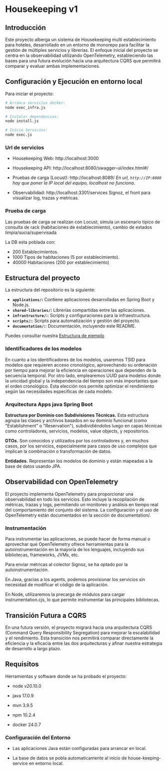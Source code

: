 # Housekeeping v1

## Introducción

Este proyecto alberga un sistema de Housekeeping multi establecimiento para hoteles, desarrollado en un entorno de monorepo para facilitar la gestión de múltiples servicios y librerías. El enfoque inicial del proyecto se centra en la observabilidad utilizando OpenTelemetry, estableciendo las bases para una futura evolución hacia una arquitectura CQRS que permitirá comparar y evaluar ambas implementaciones.

## Configuración y Ejecución en entorno local

Para iniciar el proyecto:

```sh
# Arranca servicios docker:
node exec_infra.js

# Instalar dependencias:
node install.js

# Inicia Servicios:
node exec.js
```

### Url de servicios

- Housekeeping Web:  http://localhost:3000

- Housekeeping API: http://localhost:8080/swagger-ui/index.html#/

- Pruebas de carga (Locust): http://localhost:8089/  *En url, `http://IP:8080` hay que poner la IP local del equipo, localhost no funciona*.

- Observabilidad: http://localhost:3301/services  Signoz, el front para visualizar log, trazas y metricas.

### Prueba de carga

Las pruebas de carga se realizan con Locust, simula un escenario tipico de consulta de rack (habitaciones de establecimiento), cambio de estados limpia/sucia/supervisada

La DB esta poblada con:

- 200 Establecimientos.
- 1000 Tipos de habitaciones (5 por establecimiento).
- 40000 Habitaciones (200 por establecimiento)

## Estructura del proyecto

La estructura del repositorio es la siguiente:

- **`applications/`:** Contiene aplicaciones desarrolladas en Spring Boot y Node.js.
- **`shared-libraries/`:** Librerías compartidas entre las aplicaciones.
- **`infrastructure/`:**: Scripts y configuraciones para la infraestructura.
- **`scripts/`:**: Scripts para automatización y gestión del proyecto.
- **`documentation/`:**: Documentación, incluyendo este README.

Puedes consultar nuestra [Estructura de ejemplo](./documentation/structure.md)

### Identificadores de los modelos

En cuanto a los identificadores de los modelos, usaremos TSID para modelos que requieren acceso cronológico, aprovechando su ordenación por tiempo para mejorar la eficiencia en operaciones que dependen de la secuencia temporal. Por otro lado, emplearemos UUID para modelos donde la unicidad global y la independencia del tiempo son más importantes que el orden cronológico. Esta elección nos permite optimizar el rendimiento según las necesidades específicas de cada modelo.


### Arquitectura Apps java Spring Boot

**Estructura por Dominio con Subdivisiones Técnicas.** Esta estructura agrupa las clases y archivos basados en su dominio funcional (como "Establishment" o "Reservation"), subdividiéndolos luego en capas técnicas como controladores, servicios, modelos, value objects, y repositorios.

**DTOs.** Son conocidos y utilizados por los controladores y, en muchos casos, por los servicios, especialmente para casos de uso complejos que implican la combinación o transformación de datos.

**Entidades.** Representan los modelos de dominio y están mapeadas a la base de datos usando JPA.


## Observabilidad con OpenTelemetry

El proyecto implementa OpenTelemetry para proporcionar una observabilidad en todo los servicios. Esto incluye la recopilación de métricas, trazas y logs, permitiendo un monitoreo y análisis en tiempo real del comportamiento del conjunto del sistema. La configuración y el uso de OpenTelemetry están documentados en la sección de documentation/.

### Instrumentación 

Para instrumentar las aplicaciones, se puede hacer de forma manual o aprovechar que OpenTelemetry ofrece herramientas para la autoinstrumentación en la mayoría de los lenguajes, incluyendo sus bibliotecas, frameworks, JVMs, etc.

Para enviar métricas al colector Signoz, se ha optado por la autoinstrumentación.

En Java, gracias a los agents, podemos provisionar los servicios sin necesidad de modificar el código de la aplicación.

En Node, utilizaremos la precarga de módulos para cargar instrumentation.cjs, lo que permite instrumentar las principales bibliotecas.


## Transición Futura a CQRS
En una futura versión, el proyecto migrará hacia una arquitectura CQRS (Command Query Responsibility Segregation) para mejorar la escalabilidad y el rendimiento. Esta transición nos permitirá comparar directamente la eficiencia y la eficacia entre las dos arquitecturas y afinar nuestra estrategia de desarrollo a largo plazo.

## Requisitos

Herramientas y software donde se ha probado el proyecto:

- node v20.10.0

- java 17.0.9

- mvn 3.9.5

- npm 10.2.4

- docker 24.0.7

### Configuración del Entorno

- Las aplicaciones Java están configuradas para arrancar en local.

- La base de datos se pobla automaticamente al inicio de house-keeping-service en entorno local.




